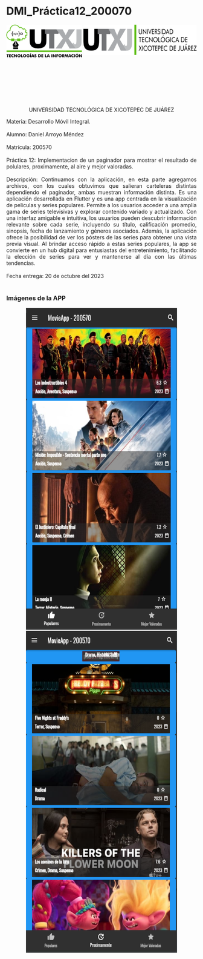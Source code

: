 # DMI_Práctica12_200070
<div style="display: flex; justify-content: space-between;">
    <img align="left" src="https://github.com/MauricioRL15/Logos_UTXJ/blob/main/LOGO%20TIC.png?raw=true" alt="Imagen 1" width="200" />
    <img align="right" src="https://github.com/MauricioRL15/Logos_UTXJ/blob/main/LOGO%20UTXJ%202019.png?raw=true" alt="Imagen 2" width="300" height="80" />
</div>

<br><br><br><br><br><br>

<p align="center">UNIVERSIDAD TECNOLÓGICA DE XICOTEPEC DE JUÁREZ</p>

<div style="text-align: justify;">
Materia: Desarrollo Móvil Integral. <br><br>
Alumno: Daniel Arroyo Méndez <br><br>
Matrícula: 200570 <br><br>
Práctica 12: Implementacion de un paginador para mostrar el resultado de polulares, proximamente, al aire y mejor valoradas.
 <br><br>
Descripción: Continuamos con la aplicación, en esta parte agregamos archivos, con los cuales obtuvimos que salieran carteleras distintas dependiendo el paginador, ambas muestran información distinta. Es una aplicación desarrollada en Flutter y es una app centrada en la visualización de peliculas y series populares. Permite a los usuarios acceder a una amplia gama de series televisivas y explorar contenido variado y actualizado. Con una interfaz amigable e intuitiva, los usuarios pueden descubrir información relevante sobre cada serie, incluyendo su título, calificación promedio, sinopsis, fecha de lanzamiento y géneros asociados. Además, la aplicación ofrece la posibilidad de ver los pósters de las series para obtener una vista previa visual. Al brindar acceso rápido a estas series populares, la app se convierte en un hub digital para entusiastas del entretenimiento, facilitando la elección de series para ver y mantenerse al día con las últimas tendencias.
<br><br>
Fecha entrega: 20 de octubre del 2023
</div>

<br>

### Imágenes de la APP

<div style="text-align: center">
    <img src="https://github.com/DanyWhizzBang/DMI_Practica12_200570/blob/main/assets/ss1.png?raw=true" alt="Imagen 1" width="400" height="850"/>
    <img src="https://github.com/DanyWhizzBang/DMI_Practica12_200570/blob/main/assets/ss2.png?raw=true" alt="Imagen 2" width="400" height="850"/>
</div>
